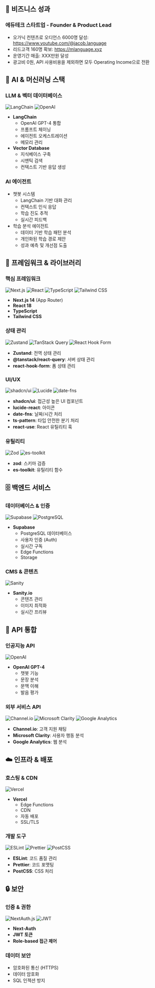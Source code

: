 ## 🚀 비즈니스 성과

### 에듀테크 스타트업 - Founder & Product Lead
- 오가닉 컨텐츠로 오디언스 6000명 달성: https://www.youtube.com/@jacob.language
- 리드고객 160명 확보: https://mlanguage.xyz
- 운영기간 매출: XXX만원 달성
- 광고비 0원, API 사용비용을 제외하면 모두 Operating Income으로 전환

## 🤖 AI & 머신러닝 스택

### LLM & 벡터 데이터베이스
![LangChain](https://img.shields.io/badge/LangChain-00FF00?style=for-the-badge&logo=langchain&logoColor=black)
![OpenAI](https://img.shields.io/badge/OpenAI-412991?style=for-the-badge&logo=openai&logoColor=white)
- **LangChain**
  - OpenAI GPT-4 통합
  - 프롬프트 체이닝
  - 에이전트 오케스트레이션
  - 메모리 관리
- **Vector Database**
  - 지식베이스 구축
  - 시맨틱 검색
  - 컨텍스트 기반 응답 생성

### AI 에이전트
- 챗봇 시스템
  - LangChain 기반 대화 관리
  - 컨텍스트 인식 응답
  - 학습 진도 추적
  - 실시간 피드백
- 학습 분석 에이전트
  - 데이터 기반 학습 패턴 분석
  - 개인화된 학습 경로 제안
  - 성과 예측 및 개선점 도출

## 🎯 프레임워크 & 라이브러리

### 핵심 프레임워크
![Next.js](https://img.shields.io/badge/Next.js-000000?style=for-the-badge&logo=next.js&logoColor=white)
![React](https://img.shields.io/badge/React-20232A?style=for-the-badge&logo=react&logoColor=61DAFB)
![TypeScript](https://img.shields.io/badge/TypeScript-007ACC?style=for-the-badge&logo=typescript&logoColor=white)
![Tailwind CSS](https://img.shields.io/badge/Tailwind_CSS-38B2AC?style=for-the-badge&logo=tailwind-css&logoColor=white)

- **Next.js 14** (App Router)
- **React 18**
- **TypeScript**
- **Tailwind CSS**

### 상태 관리
![Zustand](https://img.shields.io/badge/Zustand-764ABC?style=for-the-badge&logo=redux&logoColor=white)
![TanStack Query](https://img.shields.io/badge/TanStack_Query-FF4154?style=for-the-badge&logo=reactquery&logoColor=white)
![React Hook Form](https://img.shields.io/badge/React_Hook_Form-EC5990?style=for-the-badge&logo=reacthookform&logoColor=white)

- **Zustand**: 전역 상태 관리
- **@tanstack/react-query**: 서버 상태 관리
- **react-hook-form**: 폼 상태 관리

### UI/UX
![shadcn/ui](https://img.shields.io/badge/shadcn/ui-000000?style=for-the-badge&logo=shadcnui&logoColor=white)
![Lucide](https://img.shields.io/badge/Lucide-000000?style=for-the-badge&logo=lucide&logoColor=white)
![date-fns](https://img.shields.io/badge/date--fns-000000?style=for-the-badge&logo=date-fns&logoColor=white)

- **shadcn/ui**: 접근성 높은 UI 컴포넌트
- **lucide-react**: 아이콘
- **date-fns**: 날짜/시간 처리
- **ts-pattern**: 타입 안전한 분기 처리
- **react-use**: React 유틸리티 훅

### 유틸리티
![Zod](https://img.shields.io/badge/Zod-000000?style=for-the-badge&logo=zod&logoColor=white)
![es-toolkit](https://img.shields.io/badge/es--toolkit-000000?style=for-the-badge&logo=javascript&logoColor=F7DF1E)

- **zod**: 스키마 검증
- **es-toolkit**: 유틸리티 함수

## 🗄️ 백엔드 서비스

### 데이터베이스 & 인증
![Supabase](https://img.shields.io/badge/Supabase-3ECF8E?style=for-the-badge&logo=supabase&logoColor=white)
![PostgreSQL](https://img.shields.io/badge/PostgreSQL-316192?style=for-the-badge&logo=postgresql&logoColor=white)

- **Supabase**
  - PostgreSQL 데이터베이스
  - 사용자 인증 (Auth)
  - 실시간 구독
  - Edge Functions
  - Storage

### CMS & 콘텐츠
![Sanity](https://img.shields.io/badge/Sanity-000000?style=for-the-badge&logo=sanity&logoColor=white)

- **Sanity.io**
  - 콘텐츠 관리
  - 이미지 최적화
  - 실시간 프리뷰

## 🔌 API 통합

### 인공지능 API
![OpenAI](https://img.shields.io/badge/OpenAI-412991?style=for-the-badge&logo=openai&logoColor=white)

- **OpenAI GPT-4**
  - 챗봇 기능
  - 문장 분석
  - 문맥 이해
  - 발음 평가

### 외부 서비스 API
![Channel.io](https://img.shields.io/badge/Channel.io-FF6B6B?style=for-the-badge&logo=channelio&logoColor=white)
![Microsoft Clarity](https://img.shields.io/badge/Microsoft_Clarity-0078D4?style=for-the-badge&logo=microsoft&logoColor=white)
![Google Analytics](https://img.shields.io/badge/Google_Analytics-E37400?style=for-the-badge&logo=googleanalytics&logoColor=white)

- **Channel.io**: 고객 지원 채팅
- **Microsoft Clarity**: 사용자 행동 분석
- **Google Analytics**: 웹 분석

## ☁️ 인프라 & 배포

### 호스팅 & CDN
![Vercel](https://img.shields.io/badge/Vercel-000000?style=for-the-badge&logo=vercel&logoColor=white)

- **Vercel**
  - Edge Functions
  - CDN
  - 자동 배포
  - SSL/TLS

### 개발 도구
![ESLint](https://img.shields.io/badge/ESLint-4B32C3?style=for-the-badge&logo=eslint&logoColor=white)
![Prettier](https://img.shields.io/badge/Prettier-F7B93E?style=for-the-badge&logo=prettier&logoColor=black)
![PostCSS](https://img.shields.io/badge/PostCSS-DD3A0A?style=for-the-badge&logo=postcss&logoColor=white)

- **ESLint**: 코드 품질 관리
- **Prettier**: 코드 포맷팅
- **PostCSS**: CSS 처리

## 🔒 보안

### 인증 & 권한
![NextAuth.js](https://img.shields.io/badge/NextAuth.js-000000?style=for-the-badge&logo=nextauth.js&logoColor=white)
![JWT](https://img.shields.io/badge/JWT-000000?style=for-the-badge&logo=jsonwebtokens&logoColor=white)

- **Next-Auth**
- **JWT 토큰**
- **Role-based 접근 제어**

### 데이터 보안
- 암호화된 통신 (HTTPS)
- 데이터 암호화
- SQL 인젝션 방지
